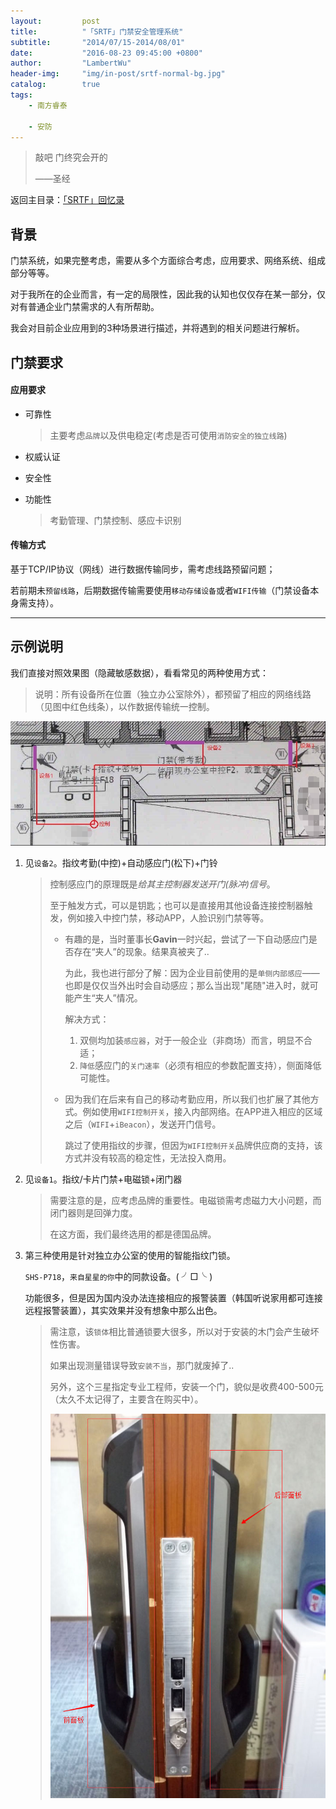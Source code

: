```yaml
---
layout:     	post
title:      	"「SRTF」门禁安全管理系统"
subtitle:   	"2014/07/15-2014/08/01"
date:       	"2016-08-23 09:45:00 +0800"
author:     	"LambertWu"
header-img: 	"img/in-post/srtf-normal-bg.jpg"
catalog:	    true
tags:
    - 南方睿泰

    - 安防
---
```


> 敲吧 门终究会开的
>
> ——圣经
>

返回主目录：[「SRTF」回忆录](/2016/08/22/hello-srtf/)

## 背景

门禁系统，如果完整考虑，需要从多个方面综合考虑，应用要求、网络系统、组成部分等等。

对于我所在的企业而言，有一定的局限性，因此我的认知也仅仅存在某一部分，仅对有普通企业门禁需求的人有所帮助。

我会对目前企业应用到的3种场景进行描述，并将遇到的相关问题进行解析。

## 门禁要求

#### 应用要求

- 可靠性

  > 主要考虑`品牌`以及供电稳定(考虑是否可使用`消防安全的独立线路`)


- 权威认证

- 安全性

- 功能性

  > 考勤管理、门禁控制、感应卡识别

#### 传输方式

基于TCP/IP协议（网线）进行数据传输同步，需考虑线路预留问题；

若前期未`预留线路`，后期数据传输需要使用`移动存储设备`或者`WIFI传输`（门禁设备本身需支持）。



---



## 示例说明

我们直接对照效果图（隐藏敏感数据），看看常见的两种使用方式：

> 说明：所有设备所在位置（独立办公室除外），都预留了相应的网络线路（见图中红色线条），以作数据传输统一控制。

![](/img/in-post/srtf-acs/srtf-acs.png)

1. 见`设备2`。指纹考勤(中控)+自动感应门(松下)+门铃

   > 控制感应门的原理既是*给其主控制器发送开门(脉冲)信号*。
   >
   > 至于触发方式，可以是钥匙；也可以是直接用其他设备连接控制器触发，例如接入中控门禁，移动APP，人脸识别门禁等等。
   >
   > - 有趣的是，当时董事长**Gavin**一时兴起，尝试了一下自动感应门是否存在“夹人”的现象。结果真被夹了..
   >
   >   为此，我也进行部分了解：因为企业目前使用的是`单侧内部感应`——也即是仅仅当外出时会自动感应；那么当出现"尾随"进入时，就可能产生“夹人”情况。
   >
   >   解决方式：
   >
   >   1. 双侧均加装`感应器`，对于一般企业（非商场）而言，明显不合适；
   >   2. `降低`感应门的`关门速率`（必须有相应的参数配置支持），侧面降低可能性。
   >
   > - 因为我们在后来有自己的移动考勤应用，所以我们也扩展了其他方式。例如使用`WIFI控制开关`，接入内部网络。在APP进入相应的区域之后（`WIFI`+`iBeacon`），发送开门信号。
   >
   >   跳过了使用指纹的步骤，但因为`WIFI控制开关`品牌供应商的支持，该方式并没有较高的稳定性，无法投入商用。

2. 见`设备1`。指纹/卡片门禁+电磁锁+闭门器

   > 需要注意的是，应考虑品牌的重要性。电磁锁需考虑磁力大小问题，而闭门器则是回弹力度。
   >
   > 在这方面，我们最终选用的都是德国品牌。

3. 第三种使用是针对独立办公室的使用的智能指纹门锁。

   `SHS-P718`，`来自星星的你`中的同款设备。( ╯□╰ )

   功能很多，但是因为国内没办法连接相应的报警装置（韩国听说家用都可连接远程报警装置），其实效果并没有想象中那么出色。

   > 需注意，该`锁体`相比普通锁要大很多，所以对于安装的木门会产生破坏性伤害。
   >
   > 如果出现测量错误导致`安装不当`，那门就废掉了..
   >
   > 另外，这个三星指定专业工程师，安装一个门，貌似是收费400-500元（太久不太记得了，主要含在购买中）。
   >
   > ![效果图](/img/in-post/srtf-acs/srtf-acs-sumsung.jpg)
   >




